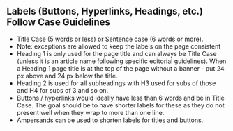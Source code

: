 ## Labels (Buttons, Hyperlinks, Headings, etc.) Follow Case Guidelines
- Title Case (5 words or less) or Sentence case (6 words or more). 
- Note: exceptions are allowed to keep the labels on the page consistent
- Heading 1 is only used for the page title and can always be Title Case (unless it is an article name following specific editorial guidelines). When a Heading 1 page title is at the top of the page without a banner - put 24 px above and 24 px below the title.
- Heading 2 is used for all subheadings with H3 used for subs of those and H4 for subs of 3 and so on.
- Buttons / hyperlinks would ideally have less than 6 words and be in Title Case. The goal should be to have shorter labels for these as they do not present well when they wrap to more than one line.
- Ampersands can be used to shorten labels for titles and buttons.
